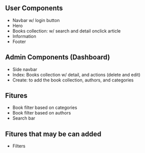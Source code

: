 ## User Components

-   Navbar w/ login button
-   Hero
-   Books collection: w/ search and detail onclick article
-   Information
-   Footer

## Admin Components (Dashboard)

-   Side navbar
-   Index: Books collection w/ detail, and actions (delete and edit)
-   Create: to add the book collection, authors, and categories

## Fitures

-   Book filter based on categories
-   Book filter based on authors
-   Search bar

## Fitures that may be can added

-   Filters
